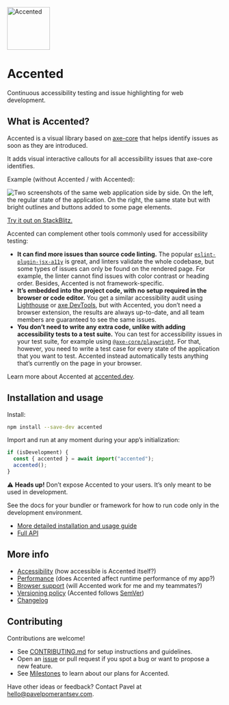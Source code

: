 <a href="https://www.accented.dev">
  <img alt="Accented" src="https://www.accented.dev/images/logo.svg" width="100" />
</a>

# Accented

Continuous accessibility testing and issue highlighting for web development.

## What is Accented?

Accented is a visual library based on [axe-core](https://github.com/dequelabs/axe-core) that helps identify issues as soon as they are introduced.

It adds visual interactive callouts for all accessibility issues that axe-core identifies.

Example (without Accented / with Accented):

![Two screenshots of the same web application side by side. On the left, the regular state of the application. On the right, the same state but with bright outlines and buttons added to some page elements.](https://www.accented.dev/images/side-by-side.png)

[Try it out on StackBlitz.](https://stackblitz.com/edit/accented-playground-react-ts?file=src%2Fmain.tsx)

Accented can complement other tools commonly used for accessibility testing:

- **It can find more issues than source code linting.** The popular [`eslint-plugin-jsx-a11y`](https://www.npmjs.com/package/eslint-plugin-jsx-a11y) is great, and linters validate the whole codebase, but some types of issues can only be found on the rendered page. For example, the linter cannot find issues with color contrast or heading order. Besides, Accented is not framework-specific.
- **It’s embedded into the project code, with no setup required in the browser or code editor.** You get a similar accessibility audit using [Lighthouse](https://developer.chrome.com/docs/lighthouse/overview) or [axe DevTools](https://www.deque.com/axe/devtools/), but with Accented, you don’t need a browser extension, the results are always up-to-date, and all team members are guaranteed to see the same issues.
- **You don’t need to write any extra code, unlike with adding accessibility tests to a test suite.** You can test for accessibility issues in your test suite, for example using [`@axe-core/playwright`](https://www.npmjs.com/package/@axe-core/playwright). For that, however, you need to write a test case for every state of the application that you want to test. Accented instead automatically tests anything that’s currently on the page in your browser.

Learn more about Accented at [accented.dev](https://www.accented.dev).

## Installation and usage

Install:

```bash
npm install --save-dev accented
```

Import and run at any moment during your app’s initialization:

```js
if (isDevelopment) {
  const { accented } = await import("accented");
  accented();
}
```

⚠️ **Heads up!**
Don’t expose Accented to your users.
It’s only meant to be used in development.

See the docs for your bundler or framework for how to run code only in the development environment.

- [More detailed installation and usage guide](https://www.accented.dev/docs/installation-and-usage/)
- [Full API](https://www.accented.dev/docs/api/)

## More info

- [Accessibility](https://www.accented.dev/docs/accessibility/) (how accessible is Accented itself?)
- [Performance](https://www.accented.dev/docs/performance/) (does Accented affect runtime performance of my app?)
- [Browser support](https://www.accented.dev/docs/browser-support/) (will Accented work for me and my teammates?)
- [Versioning policy](https://www.accented.dev/docs/versioning-policy/) (Accented follows [SemVer](https://semver.org/))
- [Changelog](https://github.com/pomerantsev/accented/blob/main/packages/accented/CHANGELOG.md)

## Contributing

Contributions are welcome!

- See [CONTRIBUTING.md](https://github.com/pomerantsev/accented/blob/main/CONTRIBUTING.md) for setup instructions and guidelines.
- Open an [issue](https://github.com/pomerantsev/accented/issues) or pull request if you spot a bug or want to propose a new feature.
- See [Milestones](https://github.com/pomerantsev/accented/milestones) to learn about our plans for Accented.

Have other ideas or feedback? Contact Pavel at [hello@pavelpomerantsev.com](mailto:hello@pavelpomerantsev.com).
